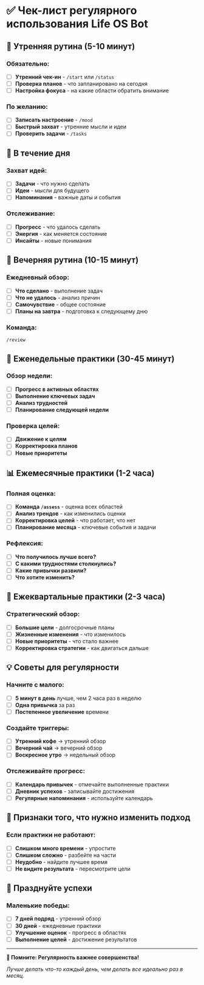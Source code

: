# ✅ Чек-лист регулярного использования Life OS Bot

## 🌅 Утренняя рутина (5-10 минут)

### **Обязательно:**
- [ ] **Утренний чек-ин** - `/start` или `/status`
- [ ] **Проверка планов** - что запланировано на сегодня
- [ ] **Настройка фокуса** - на какие области обратить внимание

### **По желанию:**
- [ ] **Записать настроение** - `/mood`
- [ ] **Быстрый захват** - утренние мысли и идеи
- [ ] **Проверить задачи** - `/tasks`

## 📱 В течение дня

### **Захват идей:**
- [ ] **Задачи** - что нужно сделать
- [ ] **Идеи** - мысли для будущего
- [ ] **Напоминания** - важные даты и события

### **Отслеживание:**
- [ ] **Прогресс** - что удалось сделать
- [ ] **Энергия** - как меняется состояние
- [ ] **Инсайты** - новые понимания

## 🌙 Вечерняя рутина (10-15 минут)

### **Ежедневный обзор:**
- [ ] **Что сделано** - выполнение задач
- [ ] **Что не удалось** - анализ причин
- [ ] **Самочувствие** - общее состояние
- [ ] **Планы на завтра** - подготовка к следующему дню

### **Команда:**
```
/review
```

## 📅 Еженедельные практики (30-45 минут)

### **Обзор недели:**
- [ ] **Прогресс в активных областях**
- [ ] **Выполнение ключевых задач**
- [ ] **Анализ трудностей**
- [ ] **Планирование следующей недели**

### **Проверка целей:**
- [ ] **Движение к целям**
- [ ] **Корректировка планов**
- [ ] **Новые приоритеты**

## 📊 Ежемесячные практики (1-2 часа)

### **Полная оценка:**
- [ ] **Команда `/assess`** - оценка всех областей
- [ ] **Анализ трендов** - как изменились оценки
- [ ] **Корректировка целей** - что работает, что нет
- [ ] **Планирование месяца** - ключевые события и задачи

### **Рефлексия:**
- [ ] **Что получилось лучше всего?**
- [ ] **С какими трудностями столкнулись?**
- [ ] **Какие привычки развили?**
- [ ] **Что хотите изменить?**

## 🎯 Ежеквартальные практики (2-3 часа)

### **Стратегический обзор:**
- [ ] **Большие цели** - долгосрочные планы
- [ ] **Жизненные изменения** - что изменилось
- [ ] **Новые приоритеты** - что стало важнее
- [ ] **Корректировка стратегии** - как двигаться дальше

## 💡 Советы для регулярности

### **Начните с малого:**
- [ ] **5 минут в день** лучше, чем 2 часа раз в неделю
- [ ] **Одна привычка** за раз
- [ ] **Постепенное увеличение** времени

### **Создайте триггеры:**
- [ ] **Утренний кофе** → утренний обзор
- [ ] **Вечерний чай** → вечерний обзор
- [ ] **Воскресное утро** → недельный обзор

### **Отслеживайте прогресс:**
- [ ] **Календарь привычек** - отмечайте выполненные практики
- [ ] **Дневник успехов** - записывайте достижения
- [ ] **Регулярные напоминания** - используйте календарь

## 🚨 Признаки того, что нужно изменить подход

### **Если практики не работают:**
- [ ] **Слишком много времени** - упростите
- [ ] **Слишком сложно** - разбейте на части
- [ ] **Неудобно** - найдите лучшее время
- [ ] **Не видите результата** - пересмотрите цели

## 🎉 Празднуйте успехи

### **Маленькие победы:**
- [ ] **7 дней подряд** - утренний обзор
- [ ] **30 дней** - ежедневные практики
- [ ] **Улучшение оценок** - прогресс в областях
- [ ] **Выполнение целей** - достижение результатов

---

**🎯 Помните: Регулярность важнее совершенства!**

*Лучше делать что-то каждый день, чем делать все идеально раз в месяц.* 